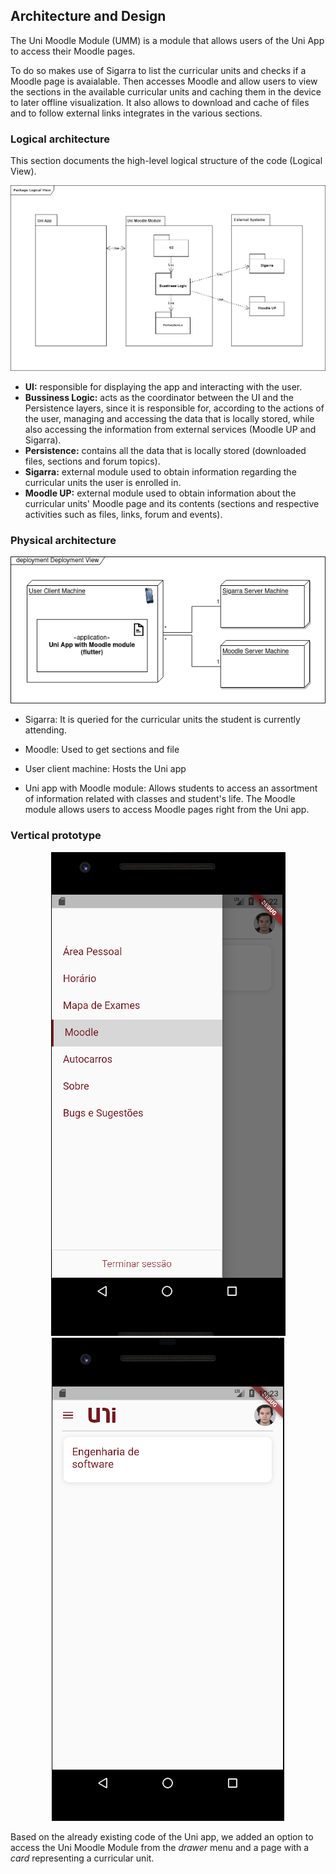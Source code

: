 
## Architecture and Design

The Uni Moodle Module (UMM) is a module that allows users of the Uni App to access their Moodle pages. 

To do so makes use of Sigarra to list the curricular units and checks if a Moodle page is avaialable. Then accesses Moodle and allow users to view the sections in the available curricular units and caching them in the device to later offline visualization. It also allows to download and cache of files and to follow external links integrates in the various sections.

### Logical architecture

This section documents the high-level logical structure of the code (Logical View).

![LogicalView](https://github.com/LEIC-ES-2021-22/3LEIC05T1/blob/26321db483a64e0927206c15b727581a8bac9ce4/docs/Diagrams/Package_Diagram.drawio.png)

* **UI:** responsible for displaying the app and interacting with the user.
* **Bussiness Logic:** acts as the coordinator between the UI and the Persistence layers, since it is responsible for, according to the actions of the user, managing and accessing the data that is locally stored, while also accessing the information from external services (Moodle UP and Sigarra).
* **Persistence:** contains all the data that is locally stored (downloaded files, sections and forum topics).
* **Sigarra:** external module used to obtain information regarding the curricular units the user is enrolled in.
* **Moodle UP:** external module used to obtain information about the curricular units' Moodle page and its contents (sections and respective activities such as files, links, forum and events).

### Physical architecture
<div align=center>
<img alt="Deployment view" src=https://github.com/LEIC-ES-2021-22/3LEIC05T1/blob/main/docs/Diagrams/Physical_architecture.drawio.png></img>
</div>

- Sigarra: It is queried for the curricular units the student is currently attending.

- Moodle: Used to get sections and file

- User client machine: Hosts the Uni app

- Uni app with Moodle module: Allows students to access an assortment of information related with classes and student's life. The Moodle module allows users to access Moodle pages right from the Uni app.

### Vertical prototype

<div align=center>
<img alt="Tab on the right with the Moodle option" src=https://github.com/LEIC-ES-2021-22/3LEIC05T1/blob/main/docs/images/vertical_prototype/vertical_prototype_0.png></img>
<img alt="Moodle page with a card representing a curricular unit" src=https://github.com/LEIC-ES-2021-22/3LEIC05T1/blob/main/docs/images/vertical_prototype/vertical_prototype_1.png></img>
</div>

Based on the already existing code of the Uni app, we added an option to access the Uni Moodle Module from the *drawer* menu and a page with a *card* representing a curricular unit.
